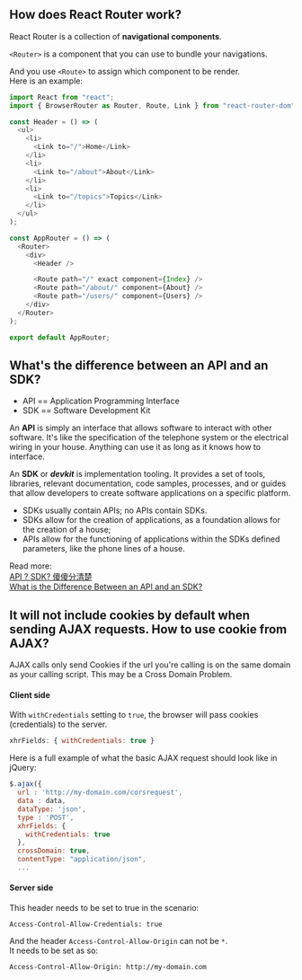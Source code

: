 ## How does React Router work?

React Router is a collection of **navigational components**.  

`<Router>` is a component that you can use to bundle your navigations.   

And you use `<Route>` to assign which component to be render.  
Here is an example:  

```js
import React from "react";
import { BrowserRouter as Router, Route, Link } from "react-router-dom";

const Header = () => (
  <ul>
    <li>
      <Link to="/">Home</Link>
    </li>
    <li>
      <Link to="/about">About</Link>
    </li>
    <li>
      <Link to="/topics">Topics</Link>
    </li>
  </ul>
);

const AppRouter = () => (
  <Router>
    <div>
      <Header />

      <Route path="/" exact component={Index} />
      <Route path="/about/" component={About} />
      <Route path="/users/" component={Users} />
    </div>
  </Router>
);

export default AppRouter;
```

## What's the difference between an API and an SDK?

- API == Application Programming Interface  
- SDK == Software Development Kit

An **API** is simply an interface that allows software to interact with other software. It's like the specification of the telephone system or the electrical wiring in your house. Anything can use it as long as it knows how to interface.  

An **SDK** or ***devkit*** is implementation tooling. It provides a set of tools, libraries, relevant documentation, code samples, processes, and or guides that allow developers to create software applications on a specific platform. 

- SDKs usually contain APIs; no APIs contain SDKs.
- SDKs allow for the creation of applications, as a foundation allows for the creation of a house;
- APIs allow for the functioning of applications within the SDKs defined parameters, like the phone lines of a house.

Read more:  
[API ? SDK? 傻傻分清楚](https://blog.jyny.tw/2013/01/api-sdk.html)  
[What is the Difference Between an API and an SDK?](https://nordicapis.com/what-is-the-difference-between-an-api-and-an-sdk/)

## It will not include cookies by default when sending AJAX requests. How to use cookie from AJAX?

AJAX calls only send Cookies if the url you're calling is on the same domain as your calling script. This may be a Cross Domain Problem.  

#### Client side

With `withCredentials` setting to `true`, the browser will pass cookies (credentials) to the server.  

```js
xhrFields: { withCredentials: true }
```

Here is a full example of what the basic AJAX request should look like in jQuery:

```js
$.ajax({
  url : 'http://my-domain.com/corsrequest',
  data : data,
  dataType: 'json',
  type : 'POST',
  xhrFields: {
    withCredentials: true
  },
  crossDomain: true,
  contentType: "application/json",
  ...
```

#### Server side

This header needs to be set to true in the scenario:

```
Access-Control-Allow-Credentials: true
```

And the header `Access-Control-Allow-Origin` can not be `*`.  
It needs to be set as so:

```
Access-Control-Allow-Origin: http://my-domain.com
```
